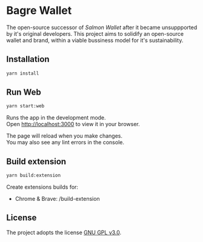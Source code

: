 # Bagre Wallet

The open-source successor of *Salmon Wallet* after it became unsuppported by it's original developers. This project aims to solidify an open-source wallet and brand, within a viable bussiness model for it's sustainability.

## Installation

```bash
yarn install
```

## Run Web

```bash
yarn start:web
```

Runs the app in the development mode.\
Open [http://localhost:3000](http://localhost:3000) to view it in your browser.

The page will reload when you make changes.\
You may also see any lint errors in the console.

## Build extension

```bash
yarn build:extension
```

Create extensions builds for:

- Chrome & Brave: /build-extension

## License

The project adopts the license [GNU GPL v3.0](https://www.gnu.org/licenses/gpl-3.0.html).

